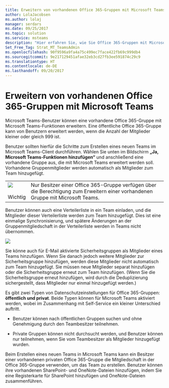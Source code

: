 ```yaml
---
title: Erweitern von vorhandenen Office 365-Gruppen mit Microsoft Teams | Microsoft-Support
author: LolaJacobsen
ms.author: lolaj
manager: serdars
ms.date: 09/25/2017
ms.topic: solution
ms.service: msteams
description: "Hier erfahren Sie, wie Sie Office 365-Gruppen mit Microsoft Teams erweitern, indem Sie eine Verteilerliste in ein Team einladen, für E-Mail aktivierte Sicherheitsgruppen hinzufügen usw."
Set_Free_Tag: Strat_MT_TeamsAdmin
ms.openlocfilehash: 90f9596a9fa4a75c499ec7face422fb69c999db4
ms.sourcegitcommit: 9e217129451afae32eb3cd27fb3ee591874c29c9
ms.translationtype: HT
ms.contentlocale: de-DE
ms.lasthandoff: 09/20/2017
---
```

<a name="enhance-existing-office-365-groups-with-microsoft-teams"></a>Erweitern von vorhandenen Office 365-Gruppen mit Microsoft Teams
=======================================================

Microsoft Teams-Benutzer können eine vorhandene Office 365-Gruppe mit Microsoft Teams-Funktionen erweitern. Eine öffentliche Office 365-Gruppe kann von Benutzern erweitert werden, wenn die Anzahl der Mitglieder kleiner oder gleich 999 ist.

Benutzer sollten hierfür die Schritte zum Erstellen eines neuen Teams im Microsoft Teams-Client durchführen. Wählen Sie unten im Bildschirm **„Ja, Microsoft Teams-Funktionen hinzufügen“** und anschließend eine vorhandene Gruppe aus, die mit Microsoft Teams erweitert werden soll. Vorhandene Gruppenmitglieder werden automatisch als Mitglieder zum Team hinzugefügt.


|  |  |
|---------|---------|
|![](media/Enhance_Existing_Office_365_groups_with_Microsoft_Teams_image1.png)<br></br>Wichtig     |Nur Besitzer einer Office 365-Gruppe verfügen über die Berechtigung zum Erweitern einer vorhandenen Gruppe mit Microsoft Teams.         |

Benutzer können auch eine Verteilerliste in ein Team einladen, und die Mitglieder dieser Verteilerliste werden zum Team hinzugefügt. Dies ist eine einmalige Synchronisierung, und spätere Änderungen an der Gruppenmitgliedschaft in der Verteilerliste werden in Teams nicht übernommen. 

![](media/Enhance_Existing_Office_365_groups_with_Microsoft_Teams_image2.png)

Sie könne auch für E-Mail aktivierte Sicherheitsgruppen als Mitglieder eines Teams hinzufügen. Wenn Sie danach jedoch weitere Mitglieder zur Sicherheitsgruppe hinzufügen, werden diese Mitglieder nicht automatisch zum Team hinzugefügt. Sie müssen neue Mitglieder separat hinzufügen oder die Sicherheitsgruppe erneut zum Team hinzufügen. (Wenn Sie die Sicherheitsgruppe erneut hinzufügen, wird durch die Deduplizierung sichergestellt, dass Mitglieder nur einmal hinzugefügt werden.)

Es gibt zwei Typen von Datenschutzeinstellungen für Office 365-Gruppen: **öffentlich und privat**. Beide Typen können für Microsoft Teams aktiviert werden, wobei im Zusammenhang mit Self-Service ein kleiner Unterschied auftritt.

-   Benutzer können nach öffentlichen Gruppen suchen und ohne Genehmigung durch den Teambesitzer teilnehmen.

-   Private Gruppen können nicht durchsucht werden, und Benutzer können nur teilnehmen, wenn Sie vom Teambesitzer als Mitglieder hinzugefügt wurden.

Beim Erstellen eines neuen Teams in Microsoft Teams kann ein Besitzer einer vorhandenen privaten Office 365-Gruppe die Mitgliedschaft in der Office 365-Gruppe verwenden, um das Team zu erstellen. Benutzer können ihre vorhandenen SharePoint- und OneNote-Dateien hinzufügen, indem Sie eine Registerkarte für SharePoint hinzufügen und OneNote-Dateien zusammenführen.
